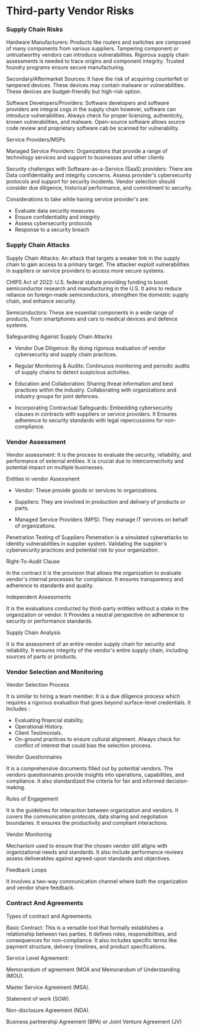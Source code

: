 
# Third-party Vendor Risks

### Supply Chain Risks

Hardware Manufacturers: Products like routers and switches are composed of many components from various suppliers. Tampering component or untrustworthy vendors can introduce vulnerabilities. Rigorous supply chain assessments is needed to trace origins and component integrity. Trusted foundry programs ensure secure manufacturing. 

Secondary/Aftermarket Sources: It have the risk of acquiring counterfeit or tampered devices.  These devices may contain malware or vulnerabilities. These devices are budget-friendly but high-risk option. 

Software Developers/Providers: Software developers and software providers are integral cogs in the supply chain however, software can introduce vulnerabilities. Always check for proper licensing, authenticity, known vulnerabilities, and malware. Open-source software allows source code review and proprietary software cab be scanned for vulnerability. 

Service Providers/MSPs

Managed Service Providers: Organizations that provide a range of technology services and support to businesses and other clients 

Security challenges with Software-as-a-Service (SaaS) providers: There are Data confidentiality and integrity concerns. Assess provider's cybersecurity protocols and support for security incidents. Vendor selection should consider due diligence, historical performance, and commitment to security.

Considerations to take while having service provider's are:

- Evaluate data security measures 
- Ensure confidentiality and integrity 
- Assess cybersecurity protocols 
- Response to a security breach

### Supply Chain Attacks

Supply Chain Attacks: An attack that targets a weaker link in the supply chain to gain access to a primary target. The attacker exploit vulnerabilities in suppliers or service providers to access more secure systems. 

CHIPS Act of 2022: U.S. federal statute providing funding to boost semiconductor research and manufacturing in the U.S. It aims to reduce reliance on foreign-made semiconductors, strengthen the domestic supply chain, and enhance security. 

Semiconductors: These are essential components in a wide range of products, from smartphones and cars to medical devices and defence systems.

Safeguarding Against Supply Chain Attacks

- Vendor Due Diligence: By doing rigorous evaluation of vendor cybersecurity and supply chain practices.

- Regular Monitoring & Audits: Continuous monitoring and periodic audits of supply chains to detect suspicious activities.

- Education and Collaboration: Sharing threat information and best practices within the industry. Collaborating with organizations and industry groups for joint defences.

- Incorporating Contractual Safeguards: Embedding cybersecurity clauses in contracts with suppliers or service providers. It Ensures adherence to security standards with legal repercussions for non-compliance.

### Vendor Assessment 

Vendor assessment: It is the process to evaluate the security, reliability, and performance of external entities. It is crucial due to interconnectivity and potential impact on multiple businesses. 

Entities in vendor Assessment

- Vendor: These provide goods or services to organizations.

- Suppliers: They are involved in production and delivery of products or parts.

- Managed Service Providers (MPS): They manage IT services on behalf of organizations.


Penetration Testing of Suppliers
Penetration is a simulated cyberattacks to identity vulnerabilities in supplier system. Validating the supplier's cybersecurity practices and potential risk to your organization.

Right-To-Audit Clause

In the contract it is the provision that allows the organization to evaluate vendor's internal processes for compliance. It ensures transparency and adherence to standards and quality.

Independent Assessments

It is the evaluations conducted by third-party entities without a stake in the organization or vendor. It Provides a neutral perspective on adherence to security or performance standards.

Supply Chain Analysis

It is the assessment of an entire vendor supply chain for security and reliability. It ensures integrity of the vendor's entire supply chain, including sources of parts or products.

### Vendor Selection and Monitoring

Vendor Selection Process

It is similar to hiring a team member. It is a due diligence process which requires a rigorous evaluation that goes beyond surface-level credentials. 
It Includes : 
 - Evaluating financial stability.
 - Operational History. 
 - Client Testimonials.
 - On-ground practices to ensure cultural alignment.
Always check for conflict of interest that could bias the selection process.

Vendor Questionnaires

It is a comprehensive documents filled out by potential vendors. The vendors questionnaires provide insights into operations, capabilities, and compliance. It also standardized the criteria for fair and informed decision-making.

Rules of Engagement 

 It is the guidelines for interaction between organization and vendors. It covers the communication protocols, data sharing and negotiation boundaries. It ensures the productivity and compliant interactions. 

Vendor Monitoring

Mechanism used to ensure that the chosen vendor still aligns with organizational needs and standards. It also include performance reviews assess deliverables against agreed-upon standards and objectives.

Feedback Loops

It involves a two-way communication channel where both the organization and vendor share feedback.

### Contract And Agreements

Types of contract and Agreements: 

Basic Contract:  This is a versatile tool that formally establishes a relationship between two parties. It defines roles, responsibilities, and consequences for non-compliance.  It also includes  specific terms like payment structure, delivery timelines, and product specifications.

Service Level Agreement: 

Memorandum of agreement (MOA and Memorandum of Understanding (MOU).

Master Service Agreement (MSA).

Statement of work (SOW).

Non-disclosure Agreement (NDA).

Business partnership Agreement (BPA) or Joint Venture Agreement (JV)


